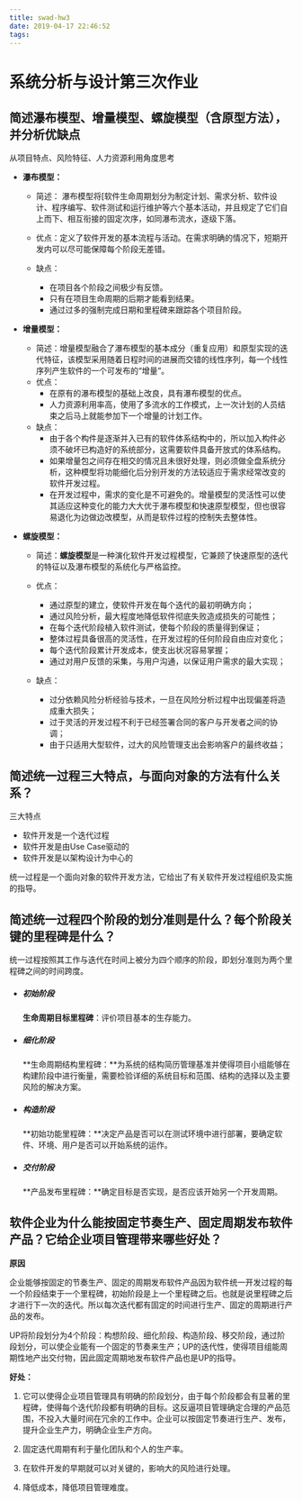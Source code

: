 ```yaml
---
title: swad-hw3
date: 2019-04-17 22:46:52
tags:
---
```


# 系统分析与设计第三次作业

## 简述瀑布模型、增量模型、螺旋模型（含原型方法），并分析优缺点

从项目特点、风险特征、人力资源利用角度思考

- **瀑布模型：**

  - 简述： 瀑布模型将[软件生命周期划分为制定计划、需求分析、软件设计、程序编写、软件测试和运行维护等六个基本活动，并且规定了它们自上而下、相互衔接的固定次序，如同瀑布流水，逐级下落。

  - 优点：定义了软件开发的基本流程与活动。在需求明确的情况下，短期开发内可以尽可能保障每个阶段无差错。
  - 缺点：
    - 在项目各个阶段之间极少有反馈。
    - 只有在项目生命周期的后期才能看到结果。
    - 通过过多的强制完成日期和里程碑来跟踪各个项目阶段。

- **增量模型：**

  - 简述：增量模型融合了瀑布模型的基本成分（重复应用）和原型实现的迭代特征，该模型采用随着日程时间的进展而交错的线性序列，每一个线性序列产生软件的一个可发布的“增量”。
  - 优点：
    - 在原有的瀑布模型的基础上改良，具有瀑布模型的优点。
    - 人力资源利用率高，使用了多流水的工作模式，上一次计划的人员结束之后马上就能参加下一个增量的计划工作。
  - 缺点：
    - 由于各个构件是逐渐并入已有的软件体系结构中的，所以加入构件必须不破坏已构造好的系统部分，这需要软件具备开放式的体系结构。
    - 如果增量包之间存在相交的情况且未很好处理，则必须做全盘系统分析，这种模型将功能细化后分别开发的方法较适应于需求经常改变的软件开发过程。
    - 在开发过程中，需求的变化是不可避免的。增量模型的灵活性可以使其适应这种变化的能力大大优于瀑布模型和快速原型模型，但也很容易退化为边做边改模型，从而是软件过程的控制失去整体性。

- **螺旋模型：**

  - 简述：**螺旋模型**是一种演化软件开发过程模型，它兼顾了快速原型的迭代的特征以及瀑布模型的系统化与严格监控。

  - 优点：

    - 通过原型的建立，使软件开发在每个迭代的最初明确方向；
    - 通过风险分析，最大程度地降低软件彻底失败造成损失的可能性；
    - 在每个迭代阶段植入软件测试，使每个阶段的质量得到保证；
    - 整体过程具备很高的灵活性，在开发过程的任何阶段自由应对变化；
    - 每个迭代阶段累计开发成本，使支出状况容易掌握；
    - 通过对用户反馈的采集，与用户沟通，以保证用户需求的最大实现；

    

  - 缺点：

    - 过分依赖风险分析经验与技术，一旦在风险分析过程中出现偏差将造成重大损失；
    - 过于灵活的开发过程不利于已经签署合同的客户与开发者之间的协调；
    - 由于只适用大型软件，过大的风险管理支出会影响客户的最终收益；



## 简述统一过程三大特点，与面向对象的方法有什么关系？

三大特点

- 软件开发是一个迭代过程
- 软件开发是由Use Case驱动的
- 软件开发是以架构设计为中心的

统一过程是一个面向对象的软件开发方法，它给出了有关软件开发过程组织及实施的指导。



## 简述统一过程四个阶段的划分准则是什么？每个阶段关键的里程碑是什么？

统一过程按照其工作与迭代在时间上被分为四个顺序的阶段，即划分准则为两个里程碑之间的时间跨度。

- ##### 初始阶段

  **生命周期目标里程碑**：评价项目基本的生存能力。

- ##### 细化阶段

  **生命周期结构里程碑：**为系统的结构简历管理基准并使得项目小组能够在构建阶段中进行衡量，需要检验详细的系统目标和范围、结构的选择以及主要风险的解决方案。

- ##### 构造阶段

  **初始功能里程碑：**决定产品是否可以在测试环境中进行部署，要确定软件、环境、用户是否可以开始系统的运作。

- ##### 交付阶段

  **产品发布里程碑：**确定目标是否实现，是否应该开始另一个开发周期。



## 软件企业为什么能按固定节奏生产、固定周期发布软件产品？它给企业项目管理带来哪些好处？

**原因**

企业能够按固定的节奏生产、固定的周期发布软件产品因为软件统一开发过程的每一个阶段结束于一个里程碑，初始阶段是上一个里程碑之后。也就是说里程碑之后才进行下一次的迭代。所以每次迭代都有固定的时间进行生产、固定的周期进行产品的发布。

UP将阶段划分为4个阶段：构想阶段、细化阶段、构造阶段、移交阶段，通过阶段划分，可以使企业能有一个固定的节奏来生产；UP的迭代性，使得项目组能周期性地产出交付物，因此固定周期地发布软件产品也是UP的指导。

**好处：**

1. 它可以使得企业项目管理具有明确的阶段划分，由于每个阶段都会有显著的里程碑，使得每个迭代阶段都有明确的目标。这反逼项目管理确定合理的产品范围，不投入大量时间在冗余的工作中。企业可以按固定节奏进行生产、发布，提升企业生产力，明确企业生产方向。

2. 固定迭代周期有利于量化团队和个人的生产率。

3. 在软件开发的早期就可以对关键的，影响大的风险进行处理。

4. 降低成本，降低项目管理难度。

   

   